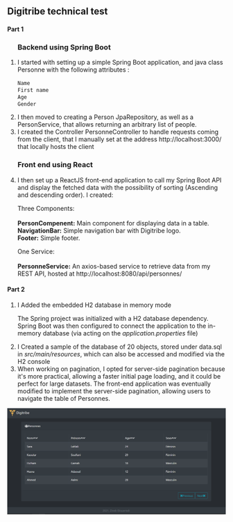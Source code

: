 <h2> Digitribe technical test</h2>


<h4> Part 1</h4>

<ol>
 <h3> Backend using Spring Boot </h3>
<li>I started with setting up a simple Spring Boot  application, and java class Personne
  with the following attributes :

    Name 
    First name 
    Age 
    Gender

<li>I then moved to creating a Person JpaRepository, as well as a PersonService, that allows returning an arbitrary list of people. </li>
<li> I created the Controller PersonneController to handle requests coming from the client, that I manually set at the address http://localhost:3000/ that locally hosts the client</li>
<h3> Front end using React </h3>
<li> I then set up a ReactJS front-end application to call my Spring Boot API and display the fetched data with the possibility of sorting (Ascending and descending order).
 I created:
 
 Three Components:<br/>
 <br/>
 <b>PersonCompenent:</b> Main component for displaying data in a table.<br/>
 <b>NavigationBar:</b> Simple navigation bar with Digitribe logo.<br/>
 <b>Footer:</b> Simple footer.<br/>
 
 One Service:<br/>
 <br/>
 <b>PersonneService:</b> An axios-based service to retrieve data  from my REST API, hosted at http://localhost:8080/api/personnes/<br/>
 
</li>
</ol>
<h4> Part 2</h4>
<ol>
  <li>I Added the embedded H2  database in memory mode</li>

The Spring project was initialized with a H2 database dependency. Spring Boot was then configured to connect the application to the in-memory database (via acting on the <i>application.properties</i> file)
 
  <li>I Created a sample of the database of 20 objects, stored under data.sql in <i>src/main/resources</i>, which can also be accessed and modified via the H2 console</li>

  <li>When working on pagination, I opted for server-side pagination because it's more practical, allowing a faster initial page loading, and it could be perfect for large datasets. The front-end application was eventually modified to implement the server-side pagination, allowing users to navigate the table of Personnes.</li>
</ol>

<img src="https://github.com/zinebelouarradi/Digitribe-test/blob/main/Capture.PNG?raw=true"></img>


